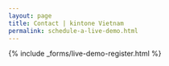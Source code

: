 ```yaml
---
layout: page
title: Contact | kintone Vietnam
permalink: schedule-a-live-demo.html
---
```


{% include _forms/live-demo-register.html %}